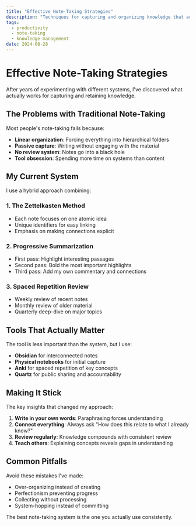 ```yaml
---
title: "Effective Note-Taking Strategies"
description: "Techniques for capturing and organizing knowledge that actually works"
tags: 
  - productivity
  - note-taking
  - knowledge-management
date: 2024-08-28
---
```


# Effective Note-Taking Strategies

After years of experimenting with different systems, I've discovered what actually works for capturing and retaining knowledge.

## The Problems with Traditional Note-Taking

Most people's note-taking fails because:

- **Linear organization**: Forcing everything into hierarchical folders
- **Passive capture**: Writing without engaging with the material
- **No review system**: Notes go into a black hole
- **Tool obsession**: Spending more time on systems than content

## My Current System

I use a hybrid approach combining:

### 1. The Zettelkasten Method
- Each note focuses on one atomic idea
- Unique identifiers for easy linking
- Emphasis on making connections explicit

### 2. Progressive Summarization
- First pass: Highlight interesting passages
- Second pass: Bold the most important highlights  
- Third pass: Add my own commentary and connections

### 3. Spaced Repetition Review
- Weekly review of recent notes
- Monthly review of older material
- Quarterly deep-dive on major topics

## Tools That Actually Matter

The tool is less important than the system, but I use:

- **Obsidian** for interconnected notes
- **Physical notebooks** for initial capture
- **Anki** for spaced repetition of key concepts
- **Quartz** for public sharing and accountability

## Making It Stick

The key insights that changed my approach:

1. **Write in your own words**: Paraphrasing forces understanding
2. **Connect everything**: Always ask "How does this relate to what I already know?"
3. **Review regularly**: Knowledge compounds with consistent review
4. **Teach others**: Explaining concepts reveals gaps in understanding

## Common Pitfalls

Avoid these mistakes I've made:

- Over-organizing instead of creating
- Perfectionism preventing progress
- Collecting without processing
- System-hopping instead of committing

The best note-taking system is the one you actually use consistently.
